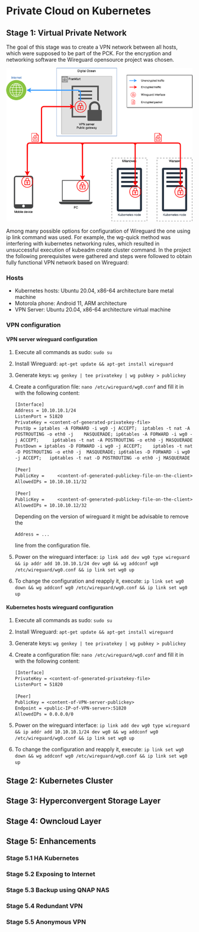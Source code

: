 # Private Cloud on Kubernetes <!-- omit in toc -->

## Stage 1: Virtual Private Network
The goal of this stage was to create a VPN network between all hosts, which were supposed to be part of the PCK. For the encryption and networking software the Wireguard opensource project was chosen. 

![Diagram](VPN.drawio.png)

Among many possible options for configuration of Wireguard the one using ip link command was used. For example, the wg-quick method was interfering with kubernetes networking rules, which resulted in unsuccessful execution of kubeadm create cluster command. In the project the following prerequisites were gathered and steps were followed to obtain fully functional VPN network based on Wireguard:

### Hosts
- Kubernetes hosts: Ubuntu 20.04, x86-64 architecture bare metal machine
- Motorola phone: Android 11, ARM architecture
- VPN Server: Ubuntu 20.04, x86-64 architecture virtual machine
### VPN configuration
#### VPN server wireguard configuration
1. Execute all commands as sudo: `sudo su` 
2. Install Wireguard: `apt-get update && apt-get install wireguard`
3. Generate keys: `wg genkey | tee privatekey | wg pubkey > publickey`
4. Create a configuration file: `nano /etc/wireguard/wg0.conf` and fill it in with the following content:
    ```
    [Interface]
    Address = 10.10.10.1/24
    ListenPort = 51820
    PrivateKey = <content-of-generated-privatekey-file>
    PostUp = iptables -A FORWARD -i wg0 -j ACCEPT;  iptables -t nat -A POSTROUTING -o eth0 -j    MASQUERADE; ip6tables -A FORWARD -i wg0 -j ACCEPT;     ip6tables -t nat -A POSTROUTING -o eth0 -j MASQUERADE
    PostDown = iptables -D FORWARD -i wg0 -j ACCEPT;    iptables -t nat -D POSTROUTING -o eth0 -j  MASQUERADE; ip6tables -D FORWARD -i wg0 -j ACCEPT;   ip6tables -t nat -D POSTROUTING -o eth0 -j MASQUERADE

    [Peer]
    PublicKey =     <content-of-generated-publickey-file-on-the-client>
    AllowedIPs = 10.10.10.11/32

    [Peer]
    PublicKey =     <content-of-generated-publickey-file-on-the-client>
    AllowedIPs = 10.10.10.12/32
    ```
    Depending on the version of wireguard it might be   advisable to remove the 
    ```
    Address = ...
    ``` 
    line from the configuration file.

5. Power on the wireguard interface: `ip link add dev wg0 type wireguard && ip addr add 10.10.10.1/24 dev wg0 && wg addconf wg0 /etc/wireguard/wg0.conf && ip link set wg0 up`

6. To change the configuration and reapply it, execute: `ip link set wg0 down && wg addconf wg0 /etc/wireguard/wg0.conf && ip link set wg0 up`

#### Kubernetes hosts wireguard configuration
1. Execute all commands as sudo: `sudo su` 
2. Install Wireguard: `apt-get update && apt-get install wireguard`
3. Generate keys: `wg genkey | tee privatekey | wg pubkey > publickey`
4. Create a configuration file: `nano /etc/wireguard/wg0.conf` and fill it in with the following content:
    ```
    [Interface]
    PrivateKey = <content-of-generated-privatekey-file>
    ListenPort = 51820

    [Peer]
    PublicKey = <content-of-VPN-server-publickey>
    Endpoint = <public-IP-of-VPN-server>:51820
    AllowedIPs = 0.0.0.0/0
    ```
5. Power on the wireguard interface: `ip link add dev wg0 type wireguard && ip addr add 10.10.10.1/24 dev wg0 && wg addconf wg0 /etc/wireguard/wg0.conf && ip link set wg0 up`

6. To change the configuration and reapply it, execute: `ip link set wg0 down && wg addconf wg0 /etc/wireguard/wg0.conf && ip link set wg0 up`



## Stage 2: Kubernetes Cluster



## Stage 3: Hyperconvergent Storage Layer



## Stage 4: Owncloud Layer



## Stage 5: Enhancements
### Stage 5.1 HA Kubernetes
### Stage 5.2 Exposing to Internet
### Stage 5.3 Backup using QNAP NAS
### Stage 5.4 Redundant VPN
### Stage 5.5 Anonymous VPN